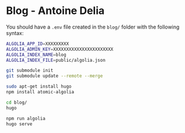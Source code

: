 # Blog - Antoine Delia

You should have a `.env` file created in the `blog/` folder with the following syntax:

```sh
ALGOLIA_APP_ID=XXXXXXXXX
ALGOLIA_ADMIN_KEY=XXXXXXXXXXXXXXXXXXXXXXX
ALGOLIA_INDEX_NAME=blog
ALGOLIA_INDEX_FILE=public/algolia.json
```

```sh
git submodule init
git submodule update --remote --merge

sudo apt-get install hugo
npm install atomic-algolia

cd blog/
hugo

npm run algolia
hugo serve
```
